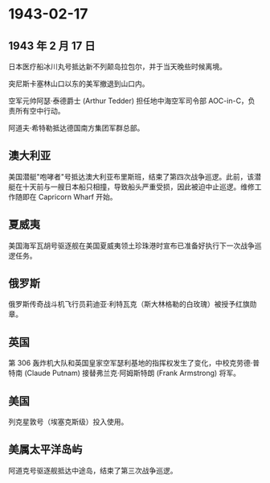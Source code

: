 # 1943-02-17

## 1943 年 2 月 17 日

日本医疗船冰川丸号抵达新不列颠岛拉包尔，并于当天晚些时候离境。

突尼斯卡塞林山口以东的美军撤退到山口内。

空军元帅阿瑟·泰德爵士 (Arthur Tedder) 担任地中海空军司令部
AOC-in-C，负责所有空中行动。

阿道夫·希特勒抵达德国南方集团军群总部。

## 澳大利亚

美国潜艇"咆哮者"号抵达澳大利亚布里斯班，结束了第四次战争巡逻。此前，该潜艇在十天前与一艘日本船只相撞，导致船头严重受损，因此被迫中止巡逻。维修工作随即在
Capricorn Wharf 开始。

## 夏威夷

美国海军瓦胡号驱逐舰在美国夏威夷领土珍珠港时宣布已准备好执行下一次战争巡逻任务。

## 俄罗斯

俄罗斯传奇战斗机飞行员莉迪亚·利特瓦克（斯大林格勒的白玫瑰）被授予红旗勋章。

## 英国

第 306
轰炸机大队和英国皇家空军瑟利基地的指挥权发生了变化，中校克劳德·普特南
(Claude Putnam) 接替弗兰克·阿姆斯特朗 (Frank Armstrong) 将军。

## 美国

列克星敦号（埃塞克斯级）投入使用。

## 美属太平洋岛屿

阿道克号驱逐舰抵达中途岛，结束了第三次战争巡逻。

